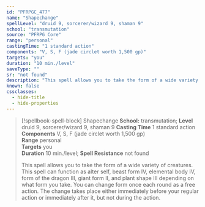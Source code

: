 ```yaml
---
id: "PFRPGC_477"
name: "Shapechange"
spellLevel: "druid 9, sorcerer/wizard 9, shaman 9"
school: "transmutation"
source: "PFRPG Core"
range: "personal"
castingTime: "1 standard action"
components: "V, S, F (jade circlet worth 1,500 gp)"
targets: "you"
duration: "10 min./level"
saveType: ""
sr: "not found"
description: "This spell allows you to take the form of a wide variety of creatures. This spell can function as alter self, beast form IV, elemental body IV, form of the dragon III, giant form II, and plant shape III depending on what form you take. You can change form once each round as a free action. The change takes place either immediately before your regular action or immediately after it, but not during the action."
known: false
cssclasses:
  - hide-title
  - hide-properties
---
```


> [!spellbook-spell-block] Shapechange
> **School:** transmutation; **Level** druid 9, sorcerer/wizard 9, shaman 9
> **Casting Time** 1 standard action  
> **Components** V, S, F (jade circlet worth 1,500 gp)  
> **Range** personal  
> **Targets** you  
> **Duration** 10 min./level; **Spell Resistance** not found
> 
> This spell allows you to take the form of a wide variety of creatures. This spell can function as alter self, beast form IV, elemental body IV, form of the dragon III, giant form II, and plant shape III depending on what form you take. You can change form once each round as a free action. The change takes place either immediately before your regular action or immediately after it, but not during the action.